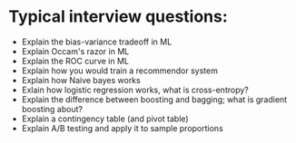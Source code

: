 # Typical interview questions:
- Explain the bias-variance tradeoff in ML
- Explain Occam's razor in ML
- Explain the ROC curve in ML
- Explain how you would train a recommendor system
- Explain how Naive bayes works
- Exlain how logistic regression works, what is cross-entropy?
- Explain the difference between boosting and bagging; what is gradient boosting about?
- Explain a contingency table (and pivot table)
- Explain A/B testing and apply it to sample proportions
